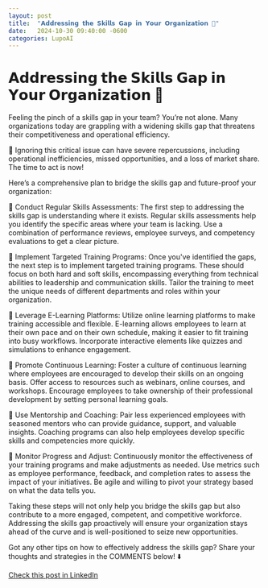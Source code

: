 ```yaml
---
layout: post
title:  "𝗔𝗱𝗱𝗿𝗲𝘀𝘀𝗶𝗻𝗴 𝘁𝗵𝗲 𝗦𝗸𝗶𝗹𝗹𝘀 𝗚𝗮𝗽 𝗶𝗻 𝗬𝗼𝘂𝗿 𝗢𝗿𝗴𝗮𝗻𝗶𝘇𝗮𝘁𝗶𝗼𝗻 🚀"
date:   2024-10-30 09:40:00 -0600
categories: LupoAI
---
```


# 𝗔𝗱𝗱𝗿𝗲𝘀𝘀𝗶𝗻𝗴 𝘁𝗵𝗲 𝗦𝗸𝗶𝗹𝗹𝘀 𝗚𝗮𝗽 𝗶𝗻 𝗬𝗼𝘂𝗿 𝗢𝗿𝗴𝗮𝗻𝗶𝘇𝗮𝘁𝗶𝗼𝗻 🚀

Feeling the pinch of a skills gap in your team? You’re not alone. Many organizations today are grappling with a widening skills gap that threatens their competitiveness and operational efficiency.

📌 Ignoring this critical issue can have severe repercussions, including operational inefficiencies, missed opportunities, and a loss of market share. The time to act is now!

Here’s a comprehensive plan to bridge the skills gap and future-proof your organization:

🎯 Conduct Regular Skills Assessments: The first step to addressing the skills gap is understanding where it exists. Regular skills assessments help you identify the specific areas where your team is lacking. Use a combination of performance reviews, employee surveys, and competency evaluations to get a clear picture.

🎯 Implement Targeted Training Programs: Once you've identified the gaps, the next step is to implement targeted training programs. These should focus on both hard and soft skills, encompassing everything from technical abilities to leadership and communication skills. Tailor the training to meet the unique needs of different departments and roles within your organization.

🎯 Leverage E-Learning Platforms: Utilize online learning platforms to make training accessible and flexible. E-learning allows employees to learn at their own pace and on their own schedule, making it easier to fit training into busy workflows. Incorporate interactive elements like quizzes and simulations to enhance engagement.

🎯 Promote Continuous Learning: Foster a culture of continuous learning where employees are encouraged to develop their skills on an ongoing basis. Offer access to resources such as webinars, online courses, and workshops. Encourage employees to take ownership of their professional development by setting personal learning goals.

🎯 Use Mentorship and Coaching: Pair less experienced employees with seasoned mentors who can provide guidance, support, and valuable insights. Coaching programs can also help employees develop specific skills and competencies more quickly.

🎯 Monitor Progress and Adjust: Continuously monitor the effectiveness of your training programs and make adjustments as needed. Use metrics such as employee performance, feedback, and completion rates to assess the impact of your initiatives. Be agile and willing to pivot your strategy based on what the data tells you.

Taking these steps will not only help you bridge the skills gap but also contribute to a more engaged, competent, and competitive workforce. Addressing the skills gap proactively will ensure your organization stays ahead of the curve and is well-positioned to seize new opportunities.

Got any other tips on how to effectively address the skills gap? Share your thoughts and strategies in the COMMENTS below! ⬇️

[Check this post in LinkedIn](https://www.linkedin.com/posts/xmorera_innovation-humanresources-onboarding-activity-7257385779549683712-Cpry?utm_source=share&utm_medium=member_desktop)